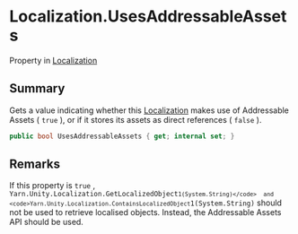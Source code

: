 # Localization.UsesAddressableAssets

Property in [Localization](api/csharp/yarn.unity.localization.md)

## Summary


Gets a value indicating whether this  <a href="yarn.unity.localization.md">Localization</a> 
makes use of Addressable Assets ( <code>true</code> ), or if it
stores its assets as direct references ( <code>false</code> ).


```csharp
public bool UsesAddressableAssets { get; internal set; }
```

## Remarks


If this property is  <code>true</code> ,  <code>Yarn.Unity.Localization.GetLocalizedObject``1(System.String)</code>  and  <code>Yarn.Unity.Localization.ContainsLocalizedObject``1(System.String)</code>  should not be used to
retrieve localised objects. Instead, the Addressable Assets API
should be used.


